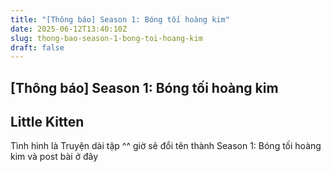 ```yaml
---
title: "[Thông báo] Season 1: Bóng tối hoàng kim"
date: 2025-06-12T13:40:10Z
slug: thong-bao-season-1-bong-toi-hoang-kim
draft: false
---
```


## [Thông báo] Season 1: Bóng tối hoàng kim

## Little Kitten

Tình hình là Truyện dài tập ^^ giờ sẽ đổi tên thành Season 1: Bóng tối hoàng kim và post bài ở đây